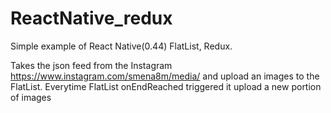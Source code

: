 # ReactNative_redux
Simple example of React Native(0.44) FlatList, Redux.

Takes the json feed from the Instagram https://www.instagram.com/smena8m/media/
and upload an images to the FlatList. Everytime FlatList onEndReached triggered it upload a new portion of images


